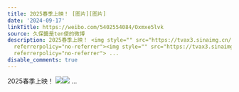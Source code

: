 ```yaml
---
title: 2025春季上映！ [图片][图片]
date: '2024-09-17'
linkTitle: https://weibo.com/5402554084/Oxmxe5lvk
source: 久保醬是ten使的微博
description: 2025春季上映！ <img style="" src="https://tvax3.sinaimg.cn/large/005TCz76gy1htqf8ive40j30rs15nwp7.jpg"
  referrerpolicy="no-referrer"><img style="" src="https://tvax3.sinaimg.cn/large/005TCz76gy1htqf8jdkadj30jl0rsq5u.jpg"
  referrerpolicy="no-referrer"> ...
disable_comments: true
---
```

2025春季上映！ <img style="" src="https://tvax3.sinaimg.cn/large/005TCz76gy1htqf8ive40j30rs15nwp7.jpg" referrerpolicy="no-referrer"><img style="" src="https://tvax3.sinaimg.cn/large/005TCz76gy1htqf8jdkadj30jl0rsq5u.jpg" referrerpolicy="no-referrer"> ...